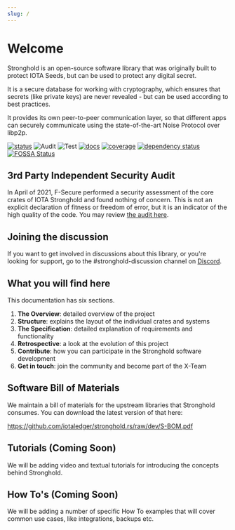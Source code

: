 ```yaml
---
slug: /
---
```


# Welcome
Stronghold is an open-source software library that was originally built to protect IOTA Seeds, but can be used to protect any digital secret. 

It is a secure database for working with cryptography, which ensures that secrets (like private keys) are never revealed - but can be used according to best practices.

It provides its own peer-to-peer communication layer, so that different apps can securely communicate using the state-of-the-art Noise Protocol over libp2p. 


[![status](https://img.shields.io/badge/Status-Beta-green.svg)](https://github.com/iotaledger/stronghold.rs)
![Audit](https://github.com/iotaledger/stronghold.rs/workflows/Audit/badge.svg?branch=dev)
![Test](https://github.com/iotaledger/stronghold.rs/workflows/Test/badge.svg)
[![docs](https://img.shields.io/badge/Docs-Official-green.svg)](https://stronghold.docs.iota.org)
[![coverage](https://coveralls.io/repos/github/iotaledger/stronghold.rs/badge.svg?branch=dev)](https://coveralls.io/github/iotaledger/stronghold.rs?branch=dev)
[![dependency status](https://deps.rs/repo/github/iotaledger/stronghold.rs/status.svg)](https://deps.rs/repo/github/iotaledger/stronghold.rs)
[![FOSSA Status](https://app.fossa.com/api/projects/git%2Bgithub.com%2Fiotaledger%2Fstronghold.rs.svg?type=shield)](https://app.fossa.com/projects/git%2Bgithub.com%2Fiotaledger%2Fstronghold.rs?ref=badge_shield)


## 3rd Party Independent Security Audit
In April of 2021, F-Secure performed a security assessment of the core crates of IOTA Stronghold and found nothing of concern. This is not an explicit declaration of fitness or freedom of error, but it is an indicator of the high quality of the code. You may review [the audit here](https://github.com/iotaledger/stronghold.rs/blob/dev/docs/meta/Audit.pdf).

## Joining the discussion
If you want to get involved in discussions about this library, or you're looking for support, go to the #stronghold-discussion channel on [Discord](https://discord.iota.org).

## What you will find here
This documentation has six sections. 

1. **The Overview**: detailed overview of the project
2. **Structure**: explains the layout of the individual crates and systems
3. **The Specification**: detailed explanation of requirements and functionality
4. **Retrospective**: a look at the evolution of this project
5. **Contribute**: how you can participate in the Stronghold software development
6. **Get in touch**: join the community and become part of the X-Team

## Software Bill of Materials
We maintain a bill of materials for the upstream libraries that Stronghold consumes. You can download the latest version of that here:

https://github.com/iotaledger/stronghold.rs/raw/dev/S-BOM.pdf

## Tutorials (Coming Soon)

We will be adding video and textual tutorials for introducing the concepts behind Stronghold.

## How To's (Coming Soon)

We will be adding a number of specific How To examples that will cover common use cases, like integrations, backups etc.